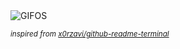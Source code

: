 <div align="justify">
<picture>
    <source media="(prefers-color-scheme: dark)" srcset="https://i.ibb.co/kVbCLry9/output-gif.gif">
    <source media="(prefers-color-scheme: light)" srcset="https://i.ibb.co/kVbCLry9/output-gif.gif">
    <img alt="GIFOS" src="https://i.ibb.co/kVbCLry9/output-gif.gif">
</picture>

<sub><i>inspired from [x0rzavi/github-readme-terminal](https://github.com/x0rzavi/github-readme-terminal)</i></sub>

</div>

<!-- Image deletion URL: https://ibb.co/20V4zL6s/4270f79c98f28f72d98b27d71931f735 -->